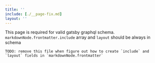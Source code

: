 ```yaml
---
title: ''
include: [./__page-fix.md]
layout: ''
---
```


This page is required for valid gatsby graphql schema.
`markdownNode.frontmatter.include` array and `layout` should be always in schema

```
TODO: remove this file when figure out how to create `include` and `layout` fields in `markdownNode.frontmatter`
```
